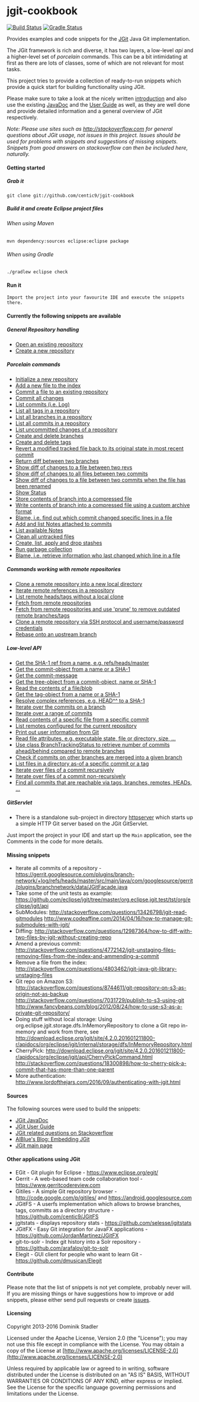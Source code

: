 jgit-cookbook
=============
[![Build Status](https://travis-ci.org/centic9/jgit-cookbook.svg)](https://travis-ci.org/centic9/jgit-cookbook) [![Gradle Status](https://gradleupdate.appspot.com/centic9/jgit-cookbook/status.svg?branch=master)](https://gradleupdate.appspot.com/centic9/jgit-cookbook/status)

Provides examples and code snippets for the [JGit](https://eclipse.org/jgit/) Java Git implementation. 

The JGit framework is rich and diverse, it has two layers, a low-level _api_ and a higher-level set of _porcelain_ commands. This can be a bit intimidating at first as there are lots of classes, some of which are not relevant for most tasks.

This project tries to provide a collection of ready-to-run snippets which provide a quick start for building functionality using JGit. 

Please make sure to take a look at the nicely written [introduction](http://www.codeaffine.com/2015/12/15/getting-started-with-jgit/) and also use the existing [JavaDoc](http://download.eclipse.org/jgit/site/4.2.0.201601211800-r/apidocs/) and the [User Guide](http://wiki.eclipse.org/JGit/User_Guide) as well, as they are well done and provide detailed information and a general overview of JGit respectively.

*Note: Please use sites such as http://stackoverflow.com for general questions about JGit usage, not issues in this project. Issues should be used for problems with snippets and suggestions of missing snippets. Snippets from good answers on stackoverflow can then be included here, naturally.*

#### Getting started

##### Grab it

    git clone git://github.com/centic9/jgit-cookbook

##### Build it and create Eclipse project files

###### When using Maven

    mvn dependency:sources eclipse:eclipse package

###### When using Gradle

    ./gradlew eclipse check

#### Run it

    Import the project into your favourite IDE and execute the snippets there.

#### Currently the following snippets are available

##### General Repository handling

* [Open an existing repository](https://github.com/centic9/jgit-cookbook/blob/master/src/main/java/org/dstadler/jgit/OpenRepository.java)
* [Create a new repository](https://github.com/centic9/jgit-cookbook/blob/master/src/main/java/org/dstadler/jgit/CreateNewRepository.java)

##### Porcelain commands

* [Initialize a new repository](https://github.com/centic9/jgit-cookbook/blob/master/src/main/java/org/dstadler/jgit/porcelain/InitRepository.java)
* [Add a new file to the index](https://github.com/centic9/jgit-cookbook/blob/master/src/main/java/org/dstadler/jgit/porcelain/AddFile.java)
* [Commit a file to an existing repository](https://github.com/centic9/jgit-cookbook/blob/master/src/main/java/org/dstadler/jgit/porcelain/CommitFile.java)
* [Commit all changes](https://github.com/centic9/jgit-cookbook/blob/master/src/main/java/org/dstadler/jgit/porcelain/CommitAll.java)
* [List commits (i.e. Log)](https://github.com/centic9/jgit-cookbook/blob/master/src/main/java/org/dstadler/jgit/porcelain/ShowLog.java)
* [List all tags in a repository](https://github.com/centic9/jgit-cookbook/blob/master/src/main/java/org/dstadler/jgit/porcelain/ListTags.java)
* [List all branches in a repository](https://github.com/centic9/jgit-cookbook/blob/master/src/main/java/org/dstadler/jgit/porcelain/ListBranches.java)
* [List all commits in a repository](https://github.com/centic9/jgit-cookbook/blob/master/src/main/java/org/dstadler/jgit/porcelain/WalkAllCommits.java)
* [List uncommitted changes of a repository](https://github.com/centic9/jgit-cookbook/blob/master/src/main/java/org/dstadler/jgit/porcelain/ListUncommittedChanges.java)
* [Create and delete branches](https://github.com/centic9/jgit-cookbook/blob/master/src/main/java/org/dstadler/jgit/porcelain/CreateAndDeleteBranch.java)
* [Create and delete tags](https://github.com/centic9/jgit-cookbook/blob/master/src/main/java/org/dstadler/jgit/porcelain/CreateAndDeleteTag.java)
* [Revert a modified tracked file back to its original state in most recent commit](https://github.com/centic9/jgit-cookbook/blob/master/src/main/java/org/dstadler/jgit/porcelain/RevertChanges.java)
* [Return diff between two branches](https://github.com/centic9/jgit-cookbook/blob/master/src/main/java/org/dstadler/jgit/porcelain/ShowBranchDiff.java)
* [Show diff of changes to a file between two revs](https://github.com/centic9/jgit-cookbook/blob/master/src/main/java/org/dstadler/jgit/porcelain/ShowFileDiff.java)
* [Show diff of changes to all files between two commits](https://github.com/centic9/jgit-cookbook/blob/master/src/main/java/org/dstadler/jgit/porcelain/ShowChangedFilesBetweenCommits.java)
* [Show diff of changes to a file between two commits when the file has been renamed](https://github.com/centic9/jgit-cookbook/blob/master/src/main/java/org/dstadler/jgit/porcelain/DiffRenamedFile.java)
* [Show Status](https://github.com/centic9/jgit-cookbook/blob/master/src/main/java/org/dstadler/jgit/porcelain/ShowStatus.java)
* [Store contents of branch into a compressed file](https://github.com/centic9/jgit-cookbook/blob/master/src/main/java/org/dstadler/jgit/porcelain/CreateArchive.java)
* [Write contents of branch into a compressed file using a custom archive format](https://github.com/centic9/jgit-cookbook/blob/master/src/main/java/org/dstadler/jgit/porcelain/CreateCustomFormatArchive.java)
* [Blame, i.e. find out which commit changed specific lines in a file](https://github.com/centic9/jgit-cookbook/blob/master/src/main/java/org/dstadler/jgit/porcelain/ShowBlame.java)
* [Add and list Notes attached to commits](https://github.com/centic9/jgit-cookbook/blob/master/src/main/java/org/dstadler/jgit/porcelain/AddAndListNoteOfCommit.java)
* [List available Notes](https://github.com/centic9/jgit-cookbook/blob/master/src/main/java/org/dstadler/jgit/porcelain/ListNotes.java)
* [Clean all untracked files](https://github.com/centic9/jgit-cookbook/blob/master/src/main/java/org/dstadler/jgit/porcelain/CleanUntrackedFiles.java)
* [Create, list, apply and drop stashes](https://github.com/centic9/jgit-cookbook/blob/master/src/main/java/org/dstadler/jgit/porcelain/CreateListApplyAndDropStash.java)
* [Run garbage collection](https://github.com/centic9/jgit-cookbook/blob/master/src/main/java/org/dstadler/jgit/porcelain/CollectGarbage.java)
* [Blame, i.e. retrieve information who last changed which line in a file](https://github.com/centic9/jgit-cookbook/blob/master/src/main/java/org/dstadler/jgit/porcelain/BlameFile.java)

##### Commands working with remote repositories

* [Clone a remote repository into a new local directory](https://github.com/centic9/jgit-cookbook/blob/master/src/main/java/org/dstadler/jgit/porcelain/CloneRemoteRepository.java)
* [Iterate remote references in a repository](https://github.com/centic9/jgit-cookbook/blob/master/src/main/java/org/dstadler/jgit/porcelain/ListRemotes.java)
* [List remote heads/tags without a local clone](https://github.com/centic9/jgit-cookbook/blob/master/src/main/java/org/dstadler/jgit/porcelain/ListRemoteRepository.java)
* [Fetch from remote repositories](https://github.com/centic9/jgit-cookbook/blob/master/src/main/java/org/dstadler/jgit/porcelain/FetchRemoteCommits.java)
* [Fetch from remote repositories and use 'prune' to remove outdated remote branches/tags](https://github.com/centic9/jgit-cookbook/blob/master/src/main/java/org/dstadler/jgit/porcelain/FetchRemoteCommitsWithPrune.java)
* [Clone a remote repository via SSH protocol and username/password credentials](https://github.com/centic9/jgit-cookbook/blob/master/src/main/java/org/dstadler/jgit/porcelain/CloneRemoteRepositoryWithAuthentication.java)
* [Rebase onto an upstream branch](https://github.com/centic9/jgit-cookbook/blob/master/src/main/java/org/dstadler/jgit/porcelain/RebaseToOriginMaster.java)

##### Low-level API

* [Get the SHA-1 ref from a name, e.g. refs/heads/master](https://github.com/centic9/jgit-cookbook/blob/master/src/main/java/org/dstadler/jgit/api/GetRefFromName.java)
* [Get the commit-object from a name or a SHA-1](https://github.com/centic9/jgit-cookbook/blob/master/src/main/java/org/dstadler/jgit/api/GetRevCommitFromObjectId.java)
* [Get the commit-message](https://github.com/centic9/jgit-cookbook/blob/master/src/main/java/org/dstadler/jgit/api/GetCommitMessage.java)
* [Get the tree-object from a commit-object, name or SHA-1](https://github.com/centic9/jgit-cookbook/blob/master/src/main/java/org/dstadler/jgit/api/GetRevTreeFromObjectId.java)
* [Read the contents of a file/blob](https://github.com/centic9/jgit-cookbook/blob/master/src/main/java/org/dstadler/jgit/api/ReadBlobContents.java)
* [Get the tag-object from a name or a SHA-1](https://github.com/centic9/jgit-cookbook/blob/master/src/main/java/org/dstadler/jgit/api/ReadTagFromName.java)
* [Resolve complex references, e.g. HEAD^^ to a SHA-1](https://github.com/centic9/jgit-cookbook/blob/master/src/main/java/org/dstadler/jgit/api/ResolveRef.java)
* [Iterate over the commits on a branch](https://github.com/centic9/jgit-cookbook/blob/master/src/main/java/org/dstadler/jgit/api/WalkRev.java)
* [Iterate over a range of commits](https://github.com/centic9/jgit-cookbook/blob/master/src/main/java/org/dstadler/jgit/api/WalkFromToRev.java)
* [Read contents of a specific file from a specific commit](https://github.com/centic9/jgit-cookbook/blob/master/src/main/java/org/dstadler/jgit/api/ReadFileFromCommit.java)
* [List remotes configured for the current repository](https://github.com/centic9/jgit-cookbook/blob/master/src/main/java/org/dstadler/jgit/api/PrintRemotes.java)
* [Print out user information from Git](https://github.com/centic9/jgit-cookbook/blob/master/src/main/java/org/dstadler/jgit/api/ReadUserConfig.java)
* [Read file attributes, e.g. executable state, file or directory, size, ...](https://github.com/centic9/jgit-cookbook/blob/master/src/main/java/org/dstadler/jgit/api/GetFileAttributes.java)
* [Use class BranchTrackingStatus to retrieve number of commits ahead/behind compared to remote branches](https://github.com/centic9/jgit-cookbook/blob/master/src/main/java/org/dstadler/jgit/api/ShowBranchTrackingStatus.java)
* [Check if commits on other branches are merged into a given branch](https://github.com/centic9/jgit-cookbook/blob/master/src/main/java/org/dstadler/jgit/api/CheckMergeStatusOfCommit.java)
* [List files in a directory as-of a specific commit or a tag](https://github.com/centic9/jgit-cookbook/blob/master/src/main/java/org/dstadler/jgit/api/ListFilesOfCommitAndTag.java)
* [Iterate over files of a commit recursively](https://github.com/centic9/jgit-cookbook/blob/master/src/main/java/org/dstadler/jgit/api/WalkTreeRecursive.java)
* [Iterate over files of a commit non-recursively](https://github.com/centic9/jgit-cookbook/blob/master/src/main/java/org/dstadler/jgit/api/WalkTreeNonRecursive.java)
* [Find all commits that are reachable via tags, branches, remotes, HEADs, ...](https://github.com/centic9/jgit-cookbook/blob/master/src/main/java/org/dstadler/jgit/api/WalkAllCommits.java)

##### GitServlet

* There is a standalone sub-project in directory [httpserver](https://github.com/centic9/jgit-cookbook/blob/master/httpserver) which 
starts up a simple HTTP Git server based on the JGit GitServlet.

Just import the project in your IDE and start up the `Main` application, see the Comments in the code for more details.

#### Missing snippets

* Iterate all commits of a repository - https://gerrit.googlesource.com/plugins/branch-network/+log/refs/heads/master/src/main/java/com/googlesource/gerrit/plugins/branchnetwork/data/JGitFacade.java
* Take some of the unit tests as example: https://github.com/eclipse/jgit/tree/master/org.eclipse.jgit.test/tst/org/eclipse/jgit/api
* SubModules: http://stackoverflow.com/questions/13426798/jgit-read-gitmodules http://www.codeaffine.com/2014/04/16/how-to-manage-git-submodules-with-jgit/
* Diffing: http://stackoverflow.com/questions/12987364/how-to-diff-with-two-files-by-jgit-without-creating-repo
* Amend a previous commit: http://stackoverflow.com/questions/4772142/jgit-unstaging-files-removing-files-from-the-index-and-ammending-a-commit
* Remove a file from the index: http://stackoverflow.com/questions/4803462/jgit-java-git-library-unstaging-files
* Git repo on Amazon S3: http://stackoverflow.com/questions/8744611/git-repository-on-s3-as-origin-not-as-backup http://stackoverflow.com/questions/7031729/publish-to-s3-using-git http://www.fancybeans.com/blog/2012/08/24/how-to-use-s3-as-a-private-git-repository/
* Doing stuff without local storage: Using org.eclipse.jgit.storage.dfs.InMemoryRepository to clone a Git repo in-memory and work from there, see http://download.eclipse.org/jgit/site/4.2.0.201601211800-r/apidocs/org/eclipse/jgit/internal/storage/dfs/InMemoryRepository.html
* CherryPick: http://download.eclipse.org/jgit/site/4.2.0.201601211800-r/apidocs/org/eclipse/jgit/api/CherryPickCommand.html http://stackoverflow.com/questions/18300898/how-to-cherry-pick-a-commit-that-has-more-than-one-parent
* More authentication: http://www.lordofthejars.com/2016/09/authenticating-with-jgit.html

#### Sources

The following sources were used to build the snippets:

* [JGit JavaDoc](http://download.eclipse.org/jgit/site/4.2.0.201601211800-r/apidocs/)
* [JGit User Guide](http://wiki.eclipse.org/JGit/User_Guide)
* [JGit related questions on Stackoverflow](http://stackoverflow.com/questions/tagged/jgit)
* [AlBlue's Blog: Embedding JGit](http://alblue.bandlem.com/2013/11/embedding-jgit.html)
* [JGit main page](http://www.eclipse.org/jgit/)

#### Other applications using JGit

* EGit - Git plugin for Eclipse - https://www.eclipse.org/egit/
* Gerrit - A web-based team code collaboration tool - https://www.gerritcodereview.com
* Gitiles - A simple Git repository browser - http://code.google.com/p/gitiles/ and https://android.googlesource.com
* JGitFS - A userfs implementation which allows to browse branches, tags, committs as a directory structure - https://github.com/centic9/JGitFS
* jgitstats - displays repository stats - https://github.com/selesse/jgitstats
* JGitFX - Easy Git integration for JavaFX applications - https://github.com/JordanMartinez/JGitFX
* git-to-solr - Index git history into a Solr repository - https://github.com/arafalov/git-to-solr
* Elegit - GUI client for people who want to learn Git - https://github.com/dmusican/Elegit

#### Contribute

Please note that the list of snippets is not yet complete, probably never will. If you are missing things or have suggestions how to improve or add snippets, please either send pull requests or create [issues](https://github.com/centic9/jgit-cookbook/issues).

#### Licensing

   Copyright 2013-2016 Dominik Stadler

   Licensed under the Apache License, Version 2.0 (the "License");
   you may not use this file except in compliance with the License.
   You may obtain a copy of the License at [http://www.apache.org/licenses/LICENSE-2.0](http://www.apache.org/licenses/LICENSE-2.0)

   Unless required by applicable law or agreed to in writing, software
   distributed under the License is distributed on an "AS IS" BASIS,
   WITHOUT WARRANTIES OR CONDITIONS OF ANY KIND, either express or implied.
   See the License for the specific language governing permissions and
   limitations under the License.
